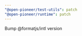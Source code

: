 ```yaml
---
"@open-pioneer/test-utils": patch
"@open-pioneer/runtime": patch
---
```


Bump @formatjs/intl version
